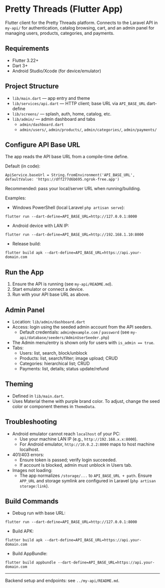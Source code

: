 # Pretty Threads (Flutter App)

Flutter client for the Pretty Threads platform. Connects to the Laravel API in `my-api/` for authentication, catalog browsing, cart, and an admin panel for managing users, products, categories, and payments.

## Requirements
- Flutter 3.22+
- Dart 3+
- Android Studio/Xcode (for device/emulator)

## Project Structure
- `lib/main.dart` — app entry and theme
- `lib/services/api.dart` — HTTP client; base URL via `API_BASE_URL` dart-define
- `lib/screens/` — splash, auth, home, catalog, etc.
- `lib/admin/` — admin dashboard and tabs
  - `admin/dashboard.dart`
  - `admin/users/`, `admin/products/`, `admin/categories/`, `admin/payments/`

## Configure API Base URL
The app reads the API base URL from a compile-time define.

Default (in code):
```
ApiService.baseUrl = String.fromEnvironment('API_BASE_URL', defaultValue: 'https://dff277d6b695.ngrok-free.app')
```

Recommended: pass your local/server URL when running/building.

Examples:
- Windows PowerShell (local Laravel `php artisan serve`):
```
flutter run --dart-define=API_BASE_URL=http://127.0.0.1:8000
```

- Android device with LAN IP:
```
flutter run --dart-define=API_BASE_URL=http://192.168.1.10:8000
```

- Release build:
```
flutter build apk --dart-define=API_BASE_URL=https://api.your-domain.com
```

## Run the App
1) Ensure the API is running (see `my-api/README.md`).
2) Start emulator or connect a device.
3) Run with your API base URL as above.

## Admin Panel
- Location: `lib/admin/dashboard.dart`
- Access: login using the seeded admin account from the API seeders.
  - Default credentials: `admin@example.com` / `password` (see `my-api/database/seeders/AdminUserSeeder.php`)
- The Admin menu/entry is shown only for users with `is_admin == true`.
- Tabs:
  - Users: list, search, block/unblock
  - Products: list, search/filter; image upload; CRUD
  - Categories: hierarchical list; CRUD
  - Payments: list, details; status update/refund

## Theming
- Defined in `lib/main.dart`.
- Uses Material theme with purple brand color. To adjust, change the seed color or component themes in `ThemeData`.

## Troubleshooting
- Android emulator cannot reach `localhost` of your PC:
  - Use your machine LAN IP (e.g., `http://192.168.x.x:8000`).
  - For Android emulator, `http://10.0.2.2:8000` maps to host machine localhost.
- 401/403 errors:
  - Ensure token is passed; verify login succeeded.
  - If account is blocked, admin must unblock in Users tab.
- Images not loading:
  - The app normalizes `/storage/...` to `API_BASE_URL + path`. Ensure `APP_URL` and storage symlink are configured in Laravel (`php artisan storage:link`).

## Build Commands
- Debug run with base URL:
```
flutter run --dart-define=API_BASE_URL=http://127.0.0.1:8000
```
- Build APK:
```
flutter build apk --dart-define=API_BASE_URL=https://api.your-domain.com
```
- Build AppBundle:
```
flutter build appbundle --dart-define=API_BASE_URL=https://api.your-domain.com
```

---
Backend setup and endpoints: see `../my-api/README.md`.
